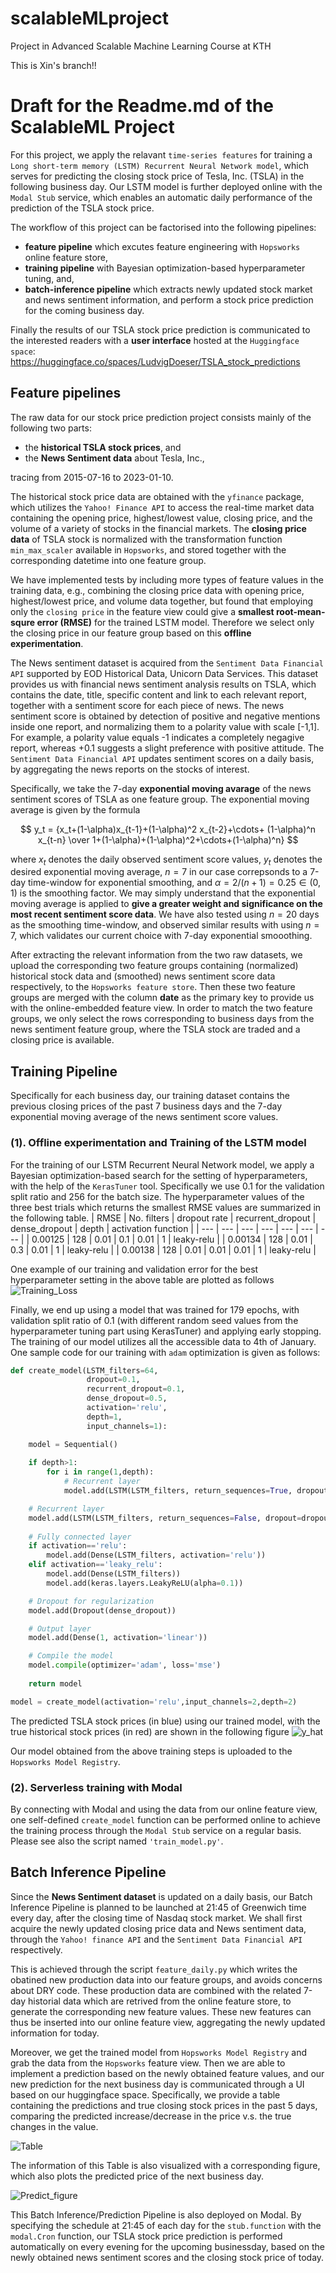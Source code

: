 # scalableMLproject
Project in Advanced Scalable Machine Learning Course at KTH

This is Xin's branch!! 



# Draft for the Readme.md of the ScalableML Project

For this project, we apply the relavant `time-series features` for training a `Long short-term memory (LSTM) Recurrent Neural Network model`, which serves for predicting the closing stock price of Tesla, Inc. (TSLA) in the following business day. Our LSTM model is further deployed online with the `Modal Stub` service, which enables an automatic daily performance of the prediction of the TSLA stock price.

The workflow of this project can be factorised into the following pipelines:
* **feature pipeline** which excutes feature engineering with `Hopsworks` online feature store, 
* **training pipeline** with Bayesian optimization-based hyperparameter tuning, and, 
* **batch-inference pipeline** which extracts newly updated stock market and news sentiment information, and perform a stock price prediction for the coming business day.

Finally the results of our TSLA stock price prediction is communicated to the interested readers with a **user interface** hosted at the `Huggingface space`: https://huggingface.co/spaces/LudvigDoeser/TSLA_stock_predictions

## Feature pipelines
The raw data for our stock price prediction project consists mainly of the following two parts:
* the **historical TSLA stock prices**, and 
* the **News Sentiment data** about Tesla, Inc., 

tracing from 2015-07-16 to 2023-01-10.

The historical stock price data are obtained with the `yfinance` package, which utilizes the `Yahoo! Finance API` to access the real-time market data containing the opening price, highest/lowest value, closing price, and the volume of a variety of stocks in the financial markets. The **closing price data** of TSLA stock is normalized with the transformation function `min_max_scaler` available in `Hopsworks`, and stored together with the corresponding datetime into one feature group. 

We have implemented tests by including more types of feature values in the training data, e.g., combining the closing price data with opening price, highest/lowest price, and volume data together, but found that employing only the `closing price` in the feature view could give a **smallest root-mean-squre error (RMSE)** for the trained LSTM model. Therefore we select only the closing price in our feature group based on this **offline experimentation**.

The News sentiment dataset is acquired from the `Sentiment Data Financial API` supported by EOD Historical Data, Unicorn Data Services. This dataset provides us with financial news sentiment analysis results on TSLA, which contains the date, title, specific content and link to each relevant report, together with a sentiment score for each piece of news. The news sentiment score is obtained by detection of positive and negative mentions inside one report, and normalizing them to a polarity value with scale [-1,1]. For example, a polarity value equals -1 indicates a completely negagive report, whereas +0.1 suggests a slight preference with positive attitude. The `Sentiment Data Financial API` updates sentiment scores on a daily basis, by aggregating the news reports on the stocks of interest.

Specifically, we take the 7-day **exponential moving avarage** of the news sentiment scores of TSLA as one feature group. The exponential moving average is given by the formula

$$ y_t = {x_t+(1-\alpha)x_{t-1}+(1-\alpha)^2 x_{t-2}+\cdots+ (1-\alpha)^n x_{t-n} \over 1+(1-\alpha)+(1-\alpha)^2+\cdots+(1-\alpha)^n} $$

where $x_t$ denotes the daily observed sentiment score values, $y_t$ denotes the desired exponential moving average, $n=7$ in our case correpsonds to a 7-day time-window for exponential smoothing, and $\alpha = 2/(n+1) = 0.25 \in (0,1)$ is the smoothing factor. We may simply understand that the exponential moving average is applied to **give a greater weight and significance on the most recent sentiment score data**. We have also tested using $n=20$ days as the smoothing time-window, and observed similar results with using $n=7$, which validates our current choice with 7-day exponential smooothing.

After extracting the relevant information from the two raw datasets, we upload the corresponding two feature groups containing (normalized) historical stock data and (smoothed) news sentiment score data respectively, to the `Hopsworks feature store`. Then these two feature groups are merged with the column **date** as the primary key to provide us with the online-embedded feature view. In order to match the two feature groups, we only select the rows corresponding to business days from the news sentiment feature group, where the TSLA stock are traded and a closing price is available.

## Training Pipeline
Specifically for each business day, our training dataset contains the previous closing prices of the past 7 business days and the 7-day exponential moving average of the news sentiment score values.

### (1). Offline experimentation and Training of the LSTM model
For the training of our LSTM Recurrent Neural Network model, we apply a Bayesian optimization-based search for the setting of hyperparameters, with the help of the `KerasTuner` tool. Specifically we use 0.1 for the validation split ratio and 256 for the batch size. The hyperparameter values of the three best trials which returns the smallest RMSE values are summarized in the following table.
| RMSE | No. filters | dropout rate | recurrent_dropout | dense_dropout | depth | activation function |
| --- | --- | --- | --- | --- | --- | --- |
| 0.00125 | 128 | 0.01 | 0.1 | 0.01 | 1 | leaky-relu |
| 0.00134 | 128 | 0.01 | 0.3 | 0.01 | 1 | leaky-relu |
| 0.00138 | 128 | 0.01 | 0.01 | 0.01 | 1 | leaky-relu |

One example of our training and validation error for the best hyperparameter setting in the above table are plotted as follows
![Training_Loss](https://user-images.githubusercontent.com/117981189/212438465-03b5883d-459a-4544-836e-590ca8d35e52.png)

Finally, we end up using a model that was trained for 179 epochs, with validation split ratio of 0.1 (with different random seed values from the hyperparameter tuning part using KerasTuner) and applying early stopping. The training of our model utilizes all the accessible data to 4th of January. One sample code for our training with `adam` optimization is given as follows:

```python
def create_model(LSTM_filters=64,
                 dropout=0.1,
                 recurrent_dropout=0.1,
                 dense_dropout=0.5,
                 activation='relu',
                 depth=1,
                 input_channels=1):

    model = Sequential()
    
    if depth>1:
        for i in range(1,depth):
            # Recurrent layer
            model.add(LSTM(LSTM_filters, return_sequences=True, dropout=dropout, recurrent_dropout=recurrent_dropout,input_shape=(timelag, input_channels)))

    # Recurrent layer
    model.add(LSTM(LSTM_filters, return_sequences=False, dropout=dropout, recurrent_dropout=recurrent_dropout, input_shape=(timelag, input_channels)))
    
    # Fully connected layer
    if activation=='relu':
        model.add(Dense(LSTM_filters, activation='relu'))
    elif activation=='leaky_relu':
        model.add(Dense(LSTM_filters))
        model.add(keras.layers.LeakyReLU(alpha=0.1))

    # Dropout for regularization
    model.add(Dropout(dense_dropout))

    # Output layer
    model.add(Dense(1, activation='linear'))

    # Compile the model
    model.compile(optimizer='adam', loss='mse')
    
    return model

model = create_model(activation='relu',input_channels=2,depth=2)
```

The predicted TSLA stock prices (in blue) using our trained model, with the true historical stock prices (in red) are shown in the following figure
![y_hat](https://user-images.githubusercontent.com/117981189/212439382-e91564ab-0d5f-4dbb-adaf-1b831396fbe7.png)

Our model obtained from the above training steps is uploaded to the `Hopsworks Model Registry`.

### (2). Serverless training with Modal
By connecting with Modal and using the data from our online feature view, one self-defined `create_model` function can be performed online to achieve the training process through the `Modal Stub` service on a regular basis. Please see also the script named `'train_model.py'`.

## Batch Inference Pipeline
Since the **News Sentiment dataset** is updated on a daily basis, our Batch Inference Pipeline is planned to be launched at 21:45 of Greenwich time every day, after the closing time of Nasdaq stock market. We shall first acquire the newly updated closing price data and News sentiment data, through the `Yahoo! finance API` and the `Sentiment Data Financial API` respectively. 

This is achieved through the script `feature_daily.py` which writes the obatined new production data into our feature groups, and avoids concerns about DRY code. These production data are combined with the related 7-day historial data which are retrived from the online feature store, to generate the corresponding new feature values. These new features can thus be inserted into our online feature view, aggregating the newly updated information for today.

Moreover, we get the trained model from `Hopsworks Model Registry` and grab the data from the `Hopsworks` feature view. Then we are able to implement a prediction based on the newly obtained feature values, and our new prediction for the next business day is communicated through a UI based on our huggingface space. Specifically, we provide a table containing the predictions and true closing stock prices in the past 5 days, comparing the predicted increase/decrease in the price v.s. the true changes in the value.

![Table](https://user-images.githubusercontent.com/117981189/212442569-e9f302c9-9f8e-4471-9ebf-c19b36854a2c.png)

The information of this Table is also visualized with a corresponding figure, which also plots the predicted price of the next business day.

![Predict_figure](https://user-images.githubusercontent.com/117981189/212442663-55a5693d-ba6d-4eea-95e5-6de71ccdaa31.png)

This Batch Inference/Prediction Pipeline is also deployed on Modal. By specifying the schedule at 21:45 of each day for the `stub.function` with the `modal.Cron` function, our TSLA stock price prediction is performed automatically on every evening for the upcoming businessday, based on the newly obtained news sentiment scores and the closing stock price of today.
